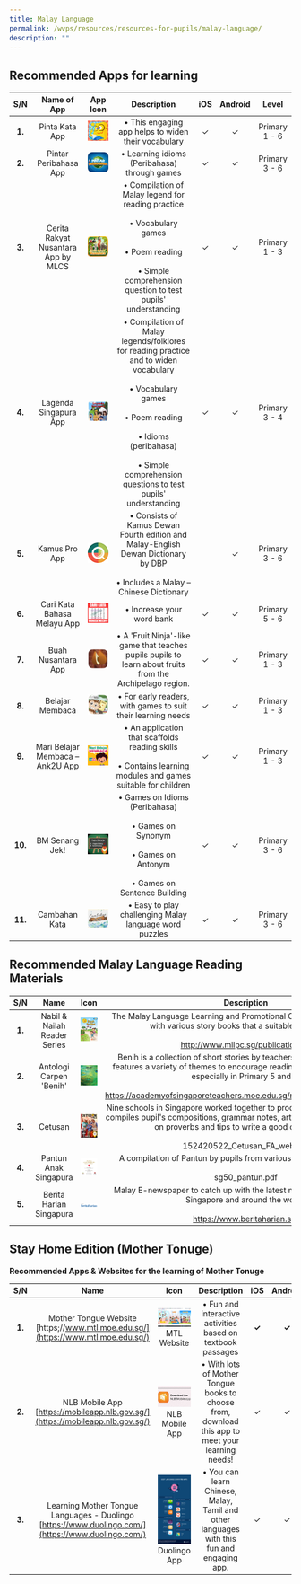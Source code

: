 ```yaml
---
title: Malay Language
permalink: /wvps/resources/resources-for-pupils/malay-language/
description: ""
---
```

Recommended Apps for learning
 ----
| S/N | Name of App | App Icon | Description | iOS | Android | Level |
|:---:|:---:|:---:|:---:|:---:|:---:|:---:|
| **1.** | Pinta Kata App | ![](/images/pintar%20kata.png) | • This engaging app helps to widen their vocabulary | ✓ | ✓ | Primary 1 - 6 |
| **2.** | Pintar Peribahasa App | ![](/images/pintar%20peribahasa.jpeg) | • Learning idioms (Peribahasa) through games | ✓ | ✓ | Primary 3 - 6 |
| **3.** | Cerita Rakyat Nusantara App by MLCS |![](/images/cerita%20rakyat.png) | • Compilation of Malay legend for reading practice<br><br>• Vocabulary games<br><br>• Poem reading<br><br>• Simple comprehension question to test pupils' understanding | ✓ | ✓ | Primary 1 - 3 |
| **4.** | Lagenda Singapura App | ![](/images/lagenda%20singapura%20app.jpeg) | • Compilation of Malay legends/folklores for reading practice and to widen vocabulary<br><br>• Vocabulary games<br><br>• Poem reading<br><br>• Idioms (peribahasa)<br><br>• Simple comprehension questions to test pupils' understanding | ✓ | ✓ | Primary 3 - 4 |
| **5.** | Kamus Pro App | ![](/images/kamus%20pro.png) | • Consists of Kamus Dewan Fourth edition and Malay-English Dewan Dictionary by DBP<br><br>• Includes a Malay – Chinese Dictionary |  | ✓ | Primary 3 - 6 |
| **6.** | Cari Kata Bahasa Melayu App | ![](/images/cari%20kata.png) | • Increase your word bank | ✓ | ✓ | Primary 5 - 6 |
| **7.** | Buah Nusantara App | ![](/images/buah%20nusantara.png) | • A 'Fruit Ninja'-like game that teaches pupils pupils to learn about fruits from the Archipelago region. | ✓ | ✓ | Primary 1 - 3 |
| **8.** | Belajar Membaca | ![](/images/belajar%20membaca.png) | • For early readers, with games to suit their learning needs | ✓ | ✓ | Primary 1 - 3 |
| **9.** | Mari Belajar Membaca – Ank2U App | ![](/images/mari%20belajar%20membaca.png) | • An application that scaffolds reading skills<br><br>• Contains learning modules and games suitable for children | ✓ | ✓ | Primary 1 - 3 |
| **10.** | BM Senang Jek! | ![](/images/bm%20senang%20jek.png) | • Games on Idioms (Peribahasa)<br><br>• Games on Synonym<br><br>• Games on Antonym<br><br>• Games on Sentence Building | ✓ | ✓ | Primary 3 - 6 |
| **11.** | Cambahan Kata | ![](/images/cambahan.png) | • Easy to play challenging Malay language word puzzles | ✓ | ✓ | Primary 3 - 6 |

Recommended Malay Language Reading Materials
---
| S/N | Name | Icon | Description | Level |
|:---:|:---:|:---:|:---:|:---:|
| **1.** | Nabil &amp; Nailah Reader Series | ![](/images/nabil.png) | The Malay Language Learning and Promotional Community has come up with various story books that a suitable for all levels.<br><br>http://www.mllpc.sg/publications/3 | Primary 1 - 6 |
| **2.** | Antologi Carpen 'Benih' | ![](/images/antologi.png) | Benih is a collection of short stories by teachers. This short collection features a variety of themes to encourage reading interest among pupils especially in Primary 5 and 6.<br><br>https://academyofsingaporeteachers.moe.edu.sg/mlcs/resources/anthology | Primary 5 - 6 |
| **3.** | Cetusan | ![](/images/cetusan.png) | Nine schools in Singapore worked together to produce this magazine which compiles pupil's compositions, grammar notes, articles on culture, drawings on proverbs and tips to write a good composition.<br><br>152420522_Cetusan_FA_web.pdf | Primary 1 - 6 |
| **4.** | Pantun Anak Singapura | ![](/images/pantun%20anak.png) | A compilation of Pantun by pupils from various schools in Singapore.<br><br>sg50_pantun.pdf | Primary 3 - 4 |
| **5.** | Berita Harian Singapura | ![](/images/berita%20harian.png) | Malay E-newspaper to catch up with the latest news and happenings in Singapore and around the world.<br><br>https://www.beritaharian.sg/ | Primary 3 - 6 |

Stay Home Edition (Mother Tonuge)
---
**Recommended Apps &amp; Websites for the learning of Mother Tonuge**

|S/N|Name|Icon|Description|iOS|Android|Level|
|:--:|:--:|:--:|:--:|:--:|:--:|:--:|
|**1.**|Mother Tongue Website<br>[https;//www.mtl.moe.edu.sg/](https://www.mtl.moe.edu.sg/)|[![](/images/mtl.png)](https;//www.mtl.moe.edu.sg/)<br>MTL Website|• Fun and interactive activities based on textbook passages|**✓**|**✓**|Primary 1 - 6|
|**2.**|NLB Mobile App<br>[https://mobileapp.nlb.gov.sg/](https://mobileapp.nlb.gov.sg/)|[![](/images/nlb.jpeg)](https://mobileapp.nlb.gov.sg/)<br>NLB Mobile App|• With lots of Mother Tongue books to choose from, download this app to meet your learning needs!|✓|✓|Primary 1 - 6|
|**3.**|Learning Mother Tongue Languages - Duolingo<br>[https://www.duolingo.com/](https://www.duolingo.com/)|[![](/images/duolingo.png)](https://www.duolingo.com/)<br>Duolingo App|• You can learn Chinese, Malay, Tamil and other languages with this fun and engaging app.|✓|✓|Primary 1 - 6|